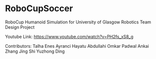 # RoboCupSoccer
RoboCup Humanoid Simulation for University of Glasgow Robotics Team Design Project

Youtube Link: https://www.youtube.com/watch?v=PH2fs_xS8_g

Contributors:
Talha Enes Ayranci
Hayatu Abdullahi
Omkar Padwal
Ankai Zhang
Jing Shi
Yuzhong Ding
